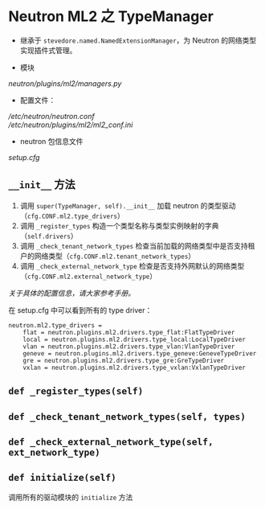 # Neutron ML2 之 TypeManager

* 继承于 `stevedore.named.NamedExtensionManager`，为 Neutron 的网络类型实现插件式管理。

* 模块

_neutron/plugins/ml2/managers.py_

* 配置文件：

_/etc/neutron/neutron.conf_  
_/etc/neutron/plugins/ml2/ml2\_conf.ini_

* neutron 包信息文件

_setup.cfg_

## `__init__` 方法

1. 调用 `super(TypeManager, self).__init__` 加载 neutron 的类型驱动（`cfg.CONF.ml2.type_drivers`）
2. 调用 `_register_types` 构造一个类型名称与类型实例映射的字典（`self.drivers`）
3. 调用 `_check_tenant_network_types` 检查当前加载的网络类型中是否支持租户的网络类型（`cfg.CONF.ml2.tenant_network_types`）
4. 调用 `_check_external_network_type` 检查是否支持外网默认的网络类型（`cfg.CONF.ml2.external_network_type`）

_关于具体的配置信息，请大家参考手册。_

在 setup.cfg 中可以看到所有的 type driver：

```
neutron.ml2.type_drivers =
    flat = neutron.plugins.ml2.drivers.type_flat:FlatTypeDriver
    local = neutron.plugins.ml2.drivers.type_local:LocalTypeDriver
    vlan = neutron.plugins.ml2.drivers.type_vlan:VlanTypeDriver
    geneve = neutron.plugins.ml2.drivers.type_geneve:GeneveTypeDriver
    gre = neutron.plugins.ml2.drivers.type_gre:GreTypeDriver
    vxlan = neutron.plugins.ml2.drivers.type_vxlan:VxlanTypeDriver
```

## `def _register_types(self)`

## `def _check_tenant_network_types(self, types)`

## `def _check_external_network_type(self, ext_network_type)`

## `def initialize(self)`

调用所有的驱动模块的 `initialize` 方法

